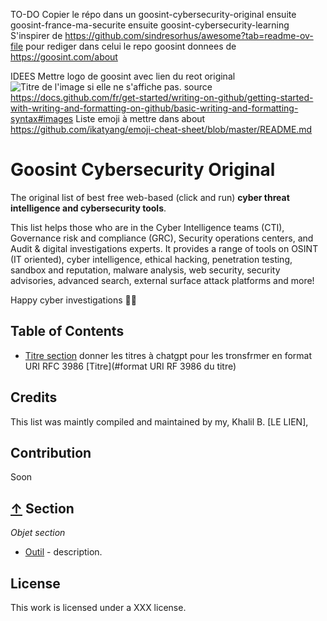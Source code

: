 TO-DO
Copier le répo dans un goosint-cybersecurity-original 
ensuite goosint-france-ma-securite 
ensuite goosint-cybersecurity-learning 
S'inspirer de https://github.com/sindresorhus/awesome?tab=readme-ov-file pour rediger dans celui le repo goosint donnees de https://goosint.com/about 

IDEES
Mettre logo de goosint avec lien du reot original ![Titre de l'image si elle ne s'affiche pas.](lienverslereport/base-octocat.svg) source https://docs.github.com/fr/get-started/writing-on-github/getting-started-with-writing-and-formatting-on-github/basic-writing-and-formatting-syntax#images
Liste emoji à mettre dans about https://github.com/ikatyang/emoji-cheat-sheet/blob/master/README.md

# Goosint Cybersecurity Original
The original list of best free web-based (click and run) **cyber threat intelligence and cybersecurity tools**.

This list helps those who are in the Cyber Intelligence teams (CTI), Governance risk and compliance (GRC), Security operations centers, and Audit & digital investigations experts.
It provides a range of tools on OSINT (IT oriented), cyber intelligence, ethical hacking, penetration testing, sandbox and reputation, malware analysis, web security, security advisories, advanced search, external surface attack platforms and more!

Happy cyber investigations 🧙‍♂️

## Table of Contents
- [Titre section](#section)
donner les titres à chatgpt pour les tronsfrmer en format URI RFC 3986 [Titre](#format URI RF 3986 du titre)

## Credits
This list was maintly compiled and maintained by my, Khalil B. [LE LIEN],  

## Contribution
Soon

## [↑](#table-of-contents) Section
_Objet section_ 
- [Outil](https) - description.

## License
This work is licensed under a XXX license.
